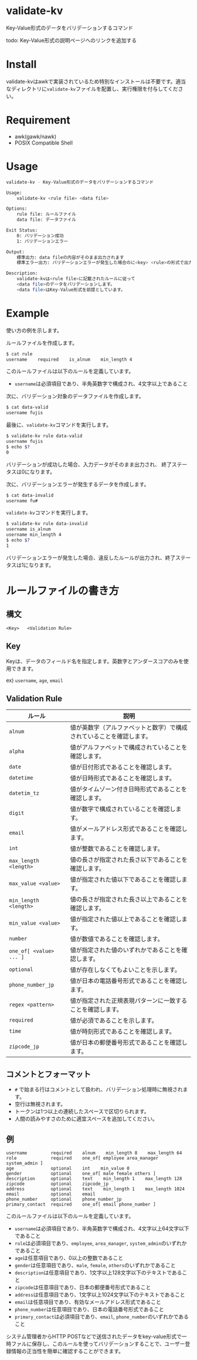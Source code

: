 # validate-kv

Key-Value形式のデータをバリデーションするコマンド

todo: Key-Value形式の説明ページへのリンクを追加する

# Install

validate-kvはawkで実装されているため特別なインストールは不要です。適当なディレクトリに`validate-kv`ファイルを配置し、実行権限を付与してください。

# Requirement

- awk(gawk/nawk)
- POSIX Compatible Shell

# Usage

```sh
validate-kv - Key-Value形式のデータをバリデーションするコマンド

Usage:
    validate-kv <rule file> <data file>

Options:
    rule file: ルールファイル
    data file: データファイル

Exit Status:
    0: バリデーション成功
    1: バリデーションエラー

Output:
    標準出力: data fileの内容がそのまま出力されます
    標準エラー出力: バリデーションエラーが発生した場合のに<key> <rule>の形式で出力されます

Description:
    validate-kvは<rule file>に記載されたルールに従って
    <data file>のデータをバリデーションします。
    <data file>はKey-Value形式を前提としています。
```

# Example

使い方の例を示します。

ルールファイルを作成します。

```sh
$ cat rule
username    required    is_alnum    min_length 4
```

このルールファイルは以下のルールを定義しています。

- `username`は必須項目であり、半角英数字で構成され、4文字以上であること

次に、バリデーション対象のデータファイルを作成します。

```sh
$ cat data-valid
username fujis
```

最後に、`validate-kv`コマンドを実行します。

```sh
$ validate-kv rule data-valid
username fujis
$ echo $?
0
```

バリデーションが成功した場合、入力データがそのまま出力され、 終了ステータスは0になります。

次に、バリデーションエラーが発生するデータを作成します。

```sh
$ cat data-invalid
username fu#
```

`validate-kv`コマンドを実行します。

```sh
$ validate-kv rule data-invalid
username is_alnum
username min_length 4
$ echo $?
1
```

バリデーションエラーが発生した場合、違反したルールが出力され、終了ステータスは1になります。

# ルールファイルの書き方

## 構文

```
<Key>   <Validation Rule>
```

## Key

Keyは、データのフィールド名を指定します。英数字とアンダースコアのみを使用できます。

ex) `username`, `age`, `email`


## Validation Rule

| ルール                   | 説明                                                                 |
|--------------------------|----------------------------------------------------------------------|
| `alnum`                  | 値が英数字（アルファベットと数字）で構成されていることを確認します。 |
| `alpha`                  | 値がアルファベットで構成されていることを確認します。                 |
| `date`                   | 値が日付形式であることを確認します。                                 |
| `datetime`               | 値が日時形式であることを確認します。                                 |
| `datetim_tz`             | 値がタイムゾーン付き日時形式であることを確認します。                 |
| `digit`                  | 値が数字で構成されていることを確認します。                           |
| `email`                  | 値がメールアドレス形式であることを確認します。                       |
| `int`                    | 値が整数であることを確認します。                                     |
| `max_length <length>`    | 値の長さが指定された長さ以下であることを確認します。                 |
| `max_value <value>`      | 値が指定された値以下であることを確認します。                         |
| `min_length <length>`    | 値の長さが指定された長さ以上であることを確認します。                 |
| `min_value <value>`      | 値が指定された値以上であることを確認します。                         |
| `number`                 | 値が数値であることを確認します。                                     |
| `one_of[ <value> ... ]`  | 値が指定された値のいずれかであることを確認します。                   |
| `optional`               | 値が存在しなくてもよいことを示します。                               |
| `phone_number_jp`        | 値が日本の電話番号形式であることを確認します。                       |
| `regex <pattern>`        | 値が指定された正規表現パターンに一致することを確認します。           |
| `required`               | 値が必須であることを示します。                                       |
| `time`                   | 値が時刻形式であることを確認します。                                 |
| `zipcode_jp`             | 値が日本の郵便番号形式であることを確認します。                       |

## コメントとフォーマット

- `#` で始まる行はコメントとして扱われ、バリデーション処理時に無視されます。
- 空行は無視されます。
- トークンは1つ以上の連続したスペースで区切りられます。
- 人間の読みやすさのために適宜スペースを追加してください。

## 例

```
username         required    alnum    min_length 8    max_length 64
role             required    one_of[ employee area_manager system_admin ]
age              optional    int    min_value 0
gender           optional    one_of[ male female others ]
description      optional    text    min_length 1    max_length 128
zipcode          optional    zipcode_jp
address          optional    text    min_length 1    max_length 1024
email            optional    email
phone_number     optional    phone_number_jp
primary_contact  required    one_of[ email phone_number ]
```

このルールファイルは以下のルールを定義しています。

- `username`は必須項目であり、半角英数字で構成され、4文字以上64文字以下であること
- `role`は必須項目であり、`employee`, `area_manager`, `system_admin`のいずれかであること
- `age`は任意項目であり、0以上の整数であること
- `gender`は任意項目であり、`male`, `female`, `others`のいずれかであること
- `description`は任意項目であり、1文字以上128文字以下のテキストであること
- `zipcode`は任意項目であり、日本の郵便番号形式であること
- `address`は任意項目であり、1文字以上1024文字以下のテキストであること
- `email`は任意項目であり、有効なメールアドレス形式であること
- `phone_number`は任意項目であり、日本の電話番号形式であること
- `primary_contact`は必須項目であり、`email`, `phone_number`のいずれかであること


システム管理者からHTTP POSTなどで送信されたデータをkey-value形式で一時ファルに保存し、このルールを使ってバリデーションすることで、ユーザー登録情報の正当性を簡単に確認することができます。

